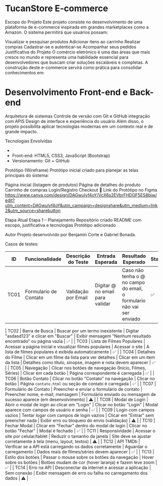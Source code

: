 <h1>TucanStore E-commerce</h1> 

Escopo do Projeto Este projeto consiste no desenvolvimento de uma plataforma de e-commerce inspirada em grandes marketplaces como a Amazon.
O sistema permitirá que usuários possam:

Visualizar e pesquisar produtos
Adicionar itens ao carrinho
Realizar compras
Cadastrar-se e autenticar-se
Acompanhar seus pedidos
Justificativa do Projeto O comércio eletrônico é uma das áreas que mais cresce no mundo e representa uma habilidade essencial para desenvolvedores que buscam criar soluções escaláveis e completas.
A construção deste e-commerce servirá como prática para consolidar conhecimentos em:

<h1>Desenvolvimento Front-end e Back-end</h1> 
Arquitetura de sistemas
Controle de versão com Git e GitHub
integração com APIS
Design de interface e experiência do usuário
Além disso, o projeto possibilita aplicar tecnologias modernas em um contexto real e de grande impacto.

Tecnologias Envolvidas
<ul>
  <li></li>
  <li>Front-end: HTML5, CSS3, JavaScript (Bootstrap)</li>
  <li> Versionamento: Git + GitHub </li>
</ul>


Protótipo (Wireframe) Protótipo inicial criado para planejar as telas principais do sistema:

Página inicial (listagem de produtos)
Página de detalhes do produto
Carrinho de compras
Login/Registro
Checkout
📎 Link do Protótipo no Figma
https://www.canva.com/design/DAGwuIyf4oY/VcX6s2EVbrFHDGF5ES8bjw/edit?utm_content=DAGwuIyf4oY&utm_campaign=designshare&utm_medium=link2&utm_source=sharebutton

Etapa Atual Etapa 1 – Planejamento
Repositório criado
README com escopo, justificativa e tecnologias
Protótipo adicionado

Autor Projeto desenvolvido por Benjamin Corte e Gabriel Bonada.


Casos de testes: 

| **ID** | **Funcionalidade**        | **Descrição do Teste**                                   | **Entrada Esperada**                     | **Resultado Esperado**                                                 | **Status** |
| ------ | ------------------------- | -------------------------------------------------------- | ---------------------------------------- | ---------------------------------------------------------------------- | -------- |
| TC01   | Formulario de Contato     | Validação por Email                                      | Digitar @ no email para validar          | Caso não tenha o @ no campo do email, o formulario não vai ser enviado | ✅ 

| TC02   | Barra de Busca            | Buscar por um termo inexistente                          | Digitar "asdasd123" e clicar em "Buscar" | Exibir mensagem "Nenhum resultado encontrado" ou página vazia          | ✅      |
| TC03   | Lista de Filmes Populares | Acessar a página inicial e visualizar filmes populares   | Acessar o site                           | A lista de filmes populares é exibida automaticamente                  | ✅      |
| TC04   | Detalhes do Filme         | Clicar em um filme da lista para ver detalhes            | Clicar em um item da lista               | Detalhes como título, sinopse, imagem e nota devem aparecer            | ✅          |
| TC05   | Navegação                 | Clicar nos botões de navegação (Início, Filmes, Séries)  | Clicar em cada botão                     | Página correspondente é carregada                                      | ✅          |
| TC06   | Botão Contato             | Clicar no botão "Contato" na navegação                   | Clicar no botão                          | Página `contato.html` ou seção de contato é carregada                  | ✅          |
| TC07   | Formulário de Contato     | Preencher e enviar o formulário de contato               | Preencher nome, e-mail, mensagem         | Formulário enviado ou mensagem de sucesso aparece (em desenvolvimento) | ⚠️         |
| TC08   | Modal de Login            | Abrir o modal de login ao clicar em "Login"              | Clicar no botão "Login"                  | Modal aparece com campos de usuário e senha                            | ✅          |
| TC09   | Login com campos vazios   | Tentar logar com campos de login vazios                  | Clicar em "Entrar" sem preencher nada    | Exibir erro ou bloqueio do envio (validação)                           | ⚠️         |
| TC10   | Fechar Modal              | Clicar em "Fechar" dentro do modal de login              | Clicar no botão "Fechar"                 | Modal é fechado                                                        | ✅          |
| TC11   | Responsividade            | Acessar o site por celular/tablet                        | Reduzir o tamanho da janela              | Site deve se ajustar corretamente à tela (menu, layout, textos)        | ⚠️         |
| TC12   | API TMDb                  | Verificar se a API está carregando os dados corretamente | Aguardar o carregamento                  | Dados reais de filmes/séries devem aparecer                            | ✅          |
| TC13   | Estilo dos botões         | Passar o mouse sobre os botões da navegação              | Hover sobre os botões                    | Botões mudam de cor (hover laranja) e fazem leve zoom                  | ✅          |
| TC14   | Erro na API               | Desconectar da internet e acessar a aplicação            | Sem conexão                              | Exibir mensagem de erro ou falha no carregamento dos dados             | ⚠️         |

